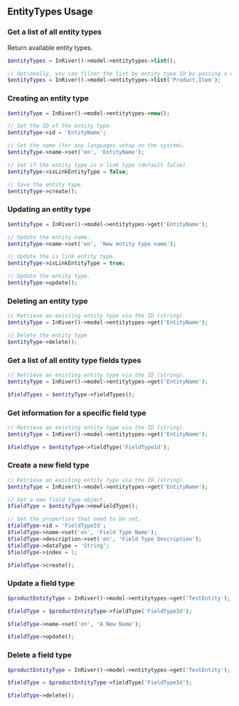 ## EntityTypes Usage

### Get a list of all entity types
Return available entity types.
```php
$entityTypes = InRiver()->model->entitytypes->list();

// Optionally, you can filter the list by entity type ID by passing a comma separated list of IDs.
$entityTypes = InRiver()->model->entitytypes->list('Product,Item');
```

### Creating an entity type
```php
$entityType = InRiver()->model->entitytypes->new();

// Set the ID of the entity type.
$entityType->id = 'EntityName';

// Set the name (for any languages setup on the system).
$entityType->name->set('en', 'EntityName');

// Set if the entity type is a link type (default false).
$entityType->isLinkEntityType = false;

// Save the entity type.
$entityType->create();
```

### Updating an entity type
```php
$entityType = InRiver()->model->entitytypes->get('EntityName');

// Update the entity name.
$entityType->name->set('en', 'New entity type name');

// Update the is link entity type.
$entityType->isLinkEntityType = true;

// Update the entity type.
$entityType->update();
```

### Deleting an entity type
```php
// Retrieve an existing entity type via the ID (string).
$entityType = InRiver()->model->entitytypes->get('EntityName');

// Delete the entity type
$entityType->delete();
```

### Get a list of all entity type fields types
```php
// Retrieve an existing entity type via the ID (string).
$entityType = InRiver()->model->entitytypes->get('EntityName');

$fieldTypes = $entityType->fieldTypes();
```

### Get information for a specific field type
```php
// Retrieve an existing entity type via the ID (string).
$entityType = InRiver()->model->entitytypes->get('EntityName');

$fieldType = $entityType->fieldType('FieldTypeId');
```

### Create a new field type
```php
// Retrieve an existing entity type via the ID (string).
$entityType = InRiver()->model->entitytypes->get('EntityName');

// Get a new field type object.
$fieldType = $entityType->newFieldType();

// Set the properties that need to be set.
$fieldType->id = 'FieldTypeId';
$fieldType->name->set('en', 'Field Type Name');
$fieldType->description->set('en', 'Field Type Description');
$fieldType->dataType = 'String';
$fieldType->index = 1;

$fieldType->create();
```

### Update a field type
```php
$productEntityType = InRiver()->model->entitytypes->get('TestEntity');

$fieldType = $productEntityType->fieldType('FieldTypeId');

$fieldType->name->set('en', 'A New Name');

$fieldType->update();
```

### Delete a field type
```php
$productEntityType = InRiver()->model->entitytypes->get('TestEntity');

$fieldType = $productEntityType->fieldType('FieldTypeId');

$fieldType->delete();
```


